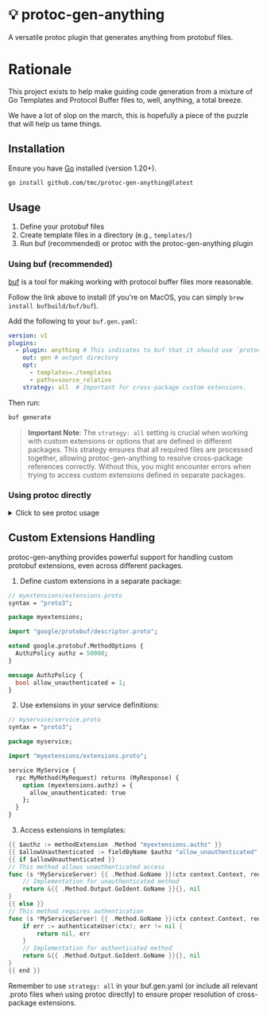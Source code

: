 # 💡 protoc-gen-anything

A versatile protoc plugin that generates anything from protobuf files.

# Rationale

This project exists to help make guiding code generation from a mixture of Go Templates and Protocol Buffer files to, well, anything, a total breeze.

We have a lot of slop on the march, this is hopefully a piece of the puzzle that will help us tame things.

## Installation

Ensure you have [Go](https://go.dev/doc/install) installed (version 1.20+).

```bash
go install github.com/tmc/protoc-gen-anything@latest
```

## Usage

1. Define your protobuf files
2. Create template files in a directory (e.g., `templates/`)
3. Run buf (recommended) or protoc with the protoc-gen-anything plugin

### Using buf (recommended)

[buf](https://buf.build/docs/installation) is a tool for making working with protocol buffer files more reasonable.

Follow the link above to install (if you're on MacOS, you can simply `brew install bufbuild/buf/buf`).

Add the following to your `buf.gen.yaml`:

```yaml
version: v1
plugins:
  - plugin: anything # This indicates to buf that it should use `protoc-gen-anything`.
    out: gen # output directory
    opt:
      - templates=./templates
      - paths=source_relative
    strategy: all  # Important for cross-package custom extensions.
```

Then run:

```bash
buf generate
```

> **Important Note**: The `strategy: all` setting is crucial when working with custom extensions or options that are defined in different packages. This strategy ensures that all required files are processed together, allowing protoc-gen-anything to resolve cross-package references correctly. Without this, you might encounter errors when trying to access custom extensions defined in separate packages.

### Using protoc directly

<details>
<summary>Click to see protoc usage</summary>

Run protoc with the protoc-gen-anything plugin:

```bash
protoc --anything_out=templates=./templates:./output proto/*.proto
```

Options:
- `templates`: Path to your template directory
- `verbose`: Enable verbose logging
- `continue_on_error`: Continue generation even if errors occur

Note: When using protoc directly, you need to ensure all relevant .proto files (including those with custom extensions) are included in the protoc command to handle cross-package references correctly.

</details>

## Custom Extensions Handling

protoc-gen-anything provides powerful support for handling custom protobuf extensions, even across different packages.

1. Define custom extensions in a separate package:

```protobuf
// myextensions/extensions.proto
syntax = "proto3";

package myextensions;

import "google/protobuf/descriptor.proto";

extend google.protobuf.MethodOptions {
  AuthzPolicy authz = 50000;
}

message AuthzPolicy {
  bool allow_unauthenticated = 1;
}
```

2. Use extensions in your service definitions:

```protobuf
// myservice/service.proto
syntax = "proto3";

package myservice;

import "myextensions/extensions.proto";

service MyService {
  rpc MyMethod(MyRequest) returns (MyResponse) {
    option (myextensions.authz) = {
      allow_unauthenticated: true
    };
  }
}
```

3. Access extensions in templates:

```go
{{ $authz := methodExtension .Method "myextensions.authz" }}
{{ $allowUnauthenticated := fieldByName $authz "allow_unauthenticated" }}
{{ if $allowUnauthenticated }}
// This method allows unauthenticated access
func (s *MyServiceServer) {{ .Method.GoName }}(ctx context.Context, req *{{ .Method.Input.GoIdent.GoName }}) (*{{ .Method.Output.GoIdent.GoName }}, error) {
    // Implementation for unauthenticated method
    return &{{ .Method.Output.GoIdent.GoName }}{}, nil
}
{{ else }}
// This method requires authentication
func (s *MyServiceServer) {{ .Method.GoName }}(ctx context.Context, req *{{ .Method.Input.GoIdent.GoName }}) (*{{ .Method.Output.GoIdent.GoName }}, error) {
    if err := authenticateUser(ctx); err != nil {
        return nil, err
    }
    // Implementation for authenticated method
    return &{{ .Method.Output.GoIdent.GoName }}{}, nil
}
{{ end }}
```

Remember to use `strategy: all` in your buf.gen.yaml (or include all relevant .proto files when using protoc directly) to ensure proper resolution of cross-package extensions.
